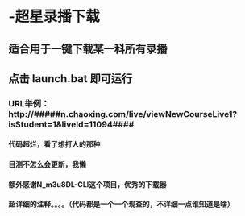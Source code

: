 # -超星录播下载
## 适合用于一键下载某一科所有录播

## 点击 launch.bat 即可运行
### URL举例：http://#####n.chaoxing.com/live/viewNewCourseLive1?isStudent=1&liveId=11094####
#### 代码超烂，看了想打人的那种
#### 目测不怎么会更新，我懒
#### 额外感谢N_m3u8DL-CLI这个项目，优秀的下载器

#### 超详细的注释。。。。（代码都是一个一个现查的，不详细一点谁知道是啥）
